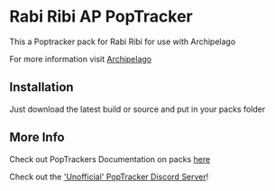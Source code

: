 # Rabi Ribi AP PopTracker

This a Poptracker pack for Rabi Ribi for use with Archipelago

For more information visit [Archipelago](archipelago.gg)

## Installation

Just download the latest build or source and put in your packs folder

## More Info

Check out PopTrackers Documentation on packs [here](https://github.com/black-sliver/PopTracker/blob/master/doc/PACKS.md)

Check out the ['Unofficial' PopTracker Discord Server](https://discord.com/invite/gwThqMCPgK)!